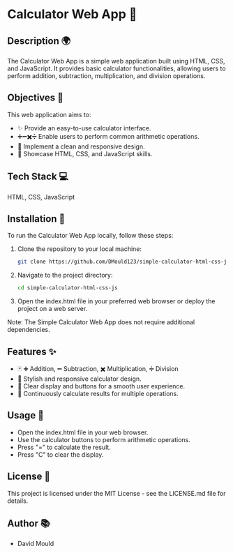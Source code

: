 # Calculator Web App 🧮

## Description 🌍

The Calculator Web App is a simple web application built using HTML, CSS, and JavaScript. It provides basic calculator functionalities, allowing users to perform addition, subtraction, multiplication, and division operations.

## Objectives 🎯

This web application aims to:

- ✨ Provide an easy-to-use calculator interface.
- ➕➖✖️➗ Enable users to perform common arithmetic operations.
- 🎨 Implement a clean and responsive design.
- 🚀 Showcase HTML, CSS, and JavaScript skills.

## Tech Stack 💻

HTML, CSS, JavaScript

## Installation 🔧

To run the Calculator Web App locally, follow these steps:

1. Clone the repository to your local machine:

   ```bash
   git clone https://github.com/DMould123/simple-calculator-html-css-js.git
   ```

2. Navigate to the project directory:

   ```bash
   cd simple-calculator-html-css-js
   ```

3. Open the index.html file in your preferred web browser or deploy the project on a web server.

Note: The Simple Calculator Web App does not require additional dependencies.

## Features ✨

- 🃏 ➕ Addition, ➖ Subtraction, ✖️ Multiplication, ➗ Division
- 🎨 Stylish and responsive calculator design.
- 🔄 Clear display and buttons for a smooth user experience.
- 🔄 Continuously calculate results for multiple operations.

## Usage 🚀 

- Open the index.html file in your web browser.
- Use the calculator buttons to perform arithmetic operations.
- Press "=" to calculate the result.
- Press "C" to clear the display.

## License 📝

This project is licensed under the MIT License - see the LICENSE.md file for details.

## Author 📚

- David Mould
